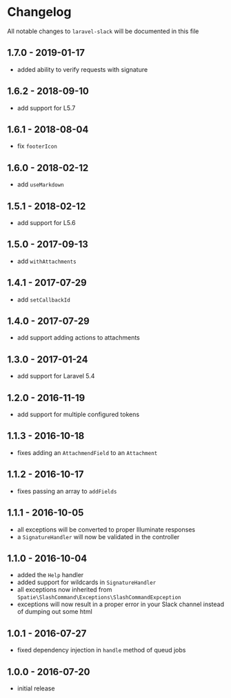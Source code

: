 # Changelog

All notable changes to `laravel-slack` will be documented in this file

## 1.7.0 - 2019-01-17

- added ability to verify requests with signature

## 1.6.2 - 2018-09-10

- add support for L5.7

## 1.6.1 - 2018-08-04

- fix `footerIcon`

## 1.6.0 - 2018-02-12

- add `useMarkdown`

## 1.5.1 - 2018-02-12

- add support for L5.6

## 1.5.0 - 2017-09-13

- add `withAttachments`

## 1.4.1 - 2017-07-29

- add `setCallbackId`

## 1.4.0 - 2017-07-29

- add support adding actions to attachments

## 1.3.0 - 2017-01-24

- add support for Laravel 5.4

## 1.2.0 - 2016-11-19

- add support for multiple configured tokens

## 1.1.3 - 2016-10-18

- fixes adding an `AttachmendField` to an `Attachment`

## 1.1.2 - 2016-10-17

- fixes passing an array to `addFields`

## 1.1.1 - 2016-10-05

- all exceptions will be converted to proper Illuminate responses
- a `SignatureHandler` will now be validated in the controller

## 1.1.0 - 2016-10-04

- added the `Help` handler
- added support for wildcards in `SignatureHandler`
- all exceptions now inherited from `Spatie\SlashCommand\Exceptions\SlashCommandExpception`
- exceptions will now result in a proper error in your Slack channel instead of dumping out some html

## 1.0.1 - 2016-07-27
- fixed dependency injection in `handle` method of queud jobs

## 1.0.0 - 2016-07-20
- initial release
